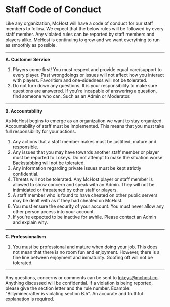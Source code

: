 # Staff Code of Conduct
Like any organization, McHost will have a code of conduct for our staff members to follow. We expect that the below rules will be followed by every staff member. Any violated rules can be reported by staff members and players alike. McHost is continuing to grow and we want everything to run as smoothly as possible.

***
**A. Customer Service**

1. Players come first! You must respect and provide equal care/support to every player. Past wrongdoings or issues will not affect how you interact with players. Favoritism and one-sidedness will not be tolerated.
2. Do not turn down any questions. It is your responsibility to make sure questions are answered. If you're incapable of answering a question, find someone who can. Such as an Admin or Moderator.

***
**B. Accountability**

As McHost begins to emerge as an organization we want to stay organized. Accountability of staff must be implemented. This means that you must take full responsibility for your actions.

1. Any actions that a staff member makes must be justified, mature and responsible.
2. Any issues that you may have towards another staff member or player must be reported to Lokeys. Do not attempt to make the situation worse. Backstabbing will not be tolerated. 
3. Any information regarding private issues must be kept strictly confidential. 
4. Threats will not be tolerated. Any McHost player or staff member is allowed to show concern and speak with an Admin. They will not be intimidated or threatened by other staff or players. 
5. A staff member who is found to have cheated on other public servers may be dealt with as if they had cheated on McHost.
6. You must ensure the security of your account. You must never allow any other person access into your account. 
7. If you're expected to be inactive for awhile. Please contact an Admin and explain why.

***
**C. Professionalism**

1. You must be professional and mature when doing your job. This does not mean that there is no room fun and enjoyment. However, there is a fine line between enjoyment and immaturity. Goofing off will not be tolerated. 

***
Any questions, concerns or comments can be sent to lokeys@mchost.co. Anything discussed will be confidential.
If a violation is being reported, please give the section letter and the rule number.
Example: "Billyminecrafter is violating section B.5". An accurate and truthful explanation is required.


